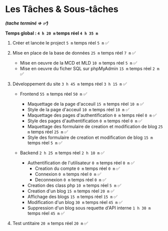 # Les Tâches & Sous-tâches

**_(tache terminé => ✅)_**

**Temps global : `4 h 20 m` temps réel `4 h 35 m`**

1. Créer et lancée le project `5 m` temps réel `5 m` ✅

1. Mise en place de la base de données `25 m` temps réel `7 m` ✅

   - Mise en oeuvre de la MCD et MLD `10 m` temps réel `5 m` ✅
   - Mise en oeuvre du ficher SQL sur phpMyAdmin `15 m` temps réel `2 m` ✅

1. Développement du site `3 h 45 m` temps réel `3 h 15 m` ✅

   - Frontend `55 m` temps réel `50 m` ✅

     - Maquettage de la page d'acceuil `15 m` temps réel `10 m` ✅
     - Style de la page d'acceuil `10 m` temps réel `10 m` ✅
     - Maquettage des pages d'authentification `0 m` temps réel `0 m` ✅
     - Style des pages d'authentification `0 m` temps réel `0 m` ✅
     - Maquettage des formulaire de creation et modification de blog `25 m` temps réel `25 m` ✅
     - Style des formulaire de creation et modification de blog `15 m` temps réel `5 m` ✅

   - Backend `2 h 25 m` temps réel `2 h 10 m` ✅

     - Authentification de l'utilisateur `0 m` temps réel `0 m` ✅
       - Creation du compte `0 m` temps réel `0 m` ✅
       - Connexion `0 m` temps réel `0 m` ✅
       - Deconnexion `0 m` temps réel `0 m` ✅
     - Creation des class php `10 m` temps réel `5 m` ✅
     - Creation d'un blog `15 m` temps réel `20 m` ✅
     - Affichage des blogs `15 m` temps réel `15 m` ✅
     - Modification d'un blog `30 m` temps réel `45 m` ✅
     - Suppression d'un blog sous requette d'API interne `1 h 30 m` temps réel `45 m` ✅

1. Test untitaire `20 m` temps réel `20 m` ✅
